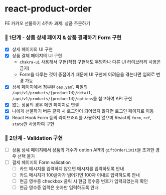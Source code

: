# react-product-order
FE 카카오 선물하기 4주차 과제: 상품 주문하기
### 🌱 1단계 - 상품 상세 페이지 & 상품 결제하기 Form 구현
- [X] 상세 페이지의 UI 구현
- [X] 상품 결제 페이지의 UI 구현
	- `chakra-ui` 사용해서 구현(직접 구현해도 무방하나 다른 UI 라이브러리 사용은 금지)
	- Form을 다루는 것이 중점이기 때문에 UI 구현에 어려움을 겪는다면 임의로 변경 가능
- [X] 상세 페이지에서 첨부된 `oas.yaml` 파일의 `/api/v1/products/{productId}/detail`, `/api/v1/products/{productId}/options`를 참고하여 API 구현
- [X] 없는 상품의 경우 메인 페이지로 연결
- [X] 나에게 선물하기 버튼 클릭 시 로그인이 되어있지 않다면 로그인 페이지로 이동
- [X] React Hook Form 등의 라이브러리를 사용하지 않으며 React의 `form`, `ref`, `state`만 사용하여 구현
### 🌿 2단계 - Validation 구현
- [ ] 상품 상세 페이지에서 상품의 개수가 option API의 `giftOrderLimit`을 초과한 경우 선택 불가
- [ ] 결제 페이지의 Form validation
	- [ ] 카드 메시지를 입력하지 않으면 메시지를 입력하도록 안내
	- [ ] 카드 메시지가 100글자가 넘어가면 100자 이내로 입력하도록 안내
	- [ ] 현금 영수증 checkbox 클릭 시 현금 영수증 번호가 입력되었는지 확인
	- [ ] 현금 영수증 입력은 숫자만 입력하도록 안내